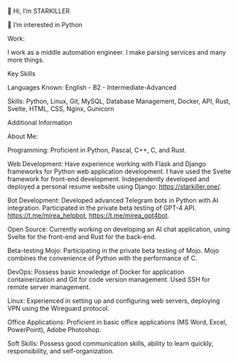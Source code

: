 👋 Hi, I’m STARKILLER

👀 I’m interested in Python

Work:

I work as a middle automation engineer. I make parsing services and many more things.

Key Skills

Languages Known: English - B2 - Intermediate-Advanced

Skills: Python, Linux, Git, MySQL, Database Management, Docker, API, Rust, Svelte, HTML, CSS, Nginx, Gunicorn

Additional Information

About Me:

Programming: Proficient in Python, Pascal, C++, C, and Rust.

Web Development: Have experience working with Flask and Django frameworks for Python web application development. I have used the Svelte framework for front-end development. Independently developed and deployed a personal resume website using Django: https://starkiller.one/.

Bot Development: Developed advanced Telegram bots in Python with AI integration. Participated in the private beta testing of GPT-4 API. https://t.me/mirea_helpbot, https://t.me/mirea_gpt4bot.

Open Source: Currently working on developing an AI chat application, using Svelte for the front-end and Rust for the back-end.

Beta-testing Mojo: Participating in the private beta testing of Mojo. Mojo combines the convenience of Python with the performance of C.

DevOps: Possess basic knowledge of Docker for application containerization and Git for code version management. Used SSH for remote server management.

Linux: Experienced in setting up and configuring web servers, deploying VPN using the Wireguard protocol.

Office Applications: Proficient in basic office applications (MS Word, Excel, PowerPoint), Adobe Photoshop.

Soft Skills: Possess good communication skills, ability to learn quickly, responsibility, and self-organization.

